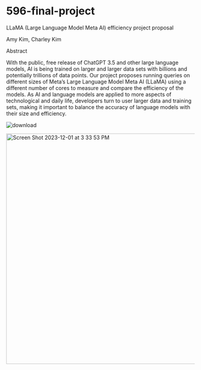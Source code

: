 # 596-final-project
LLaMA (Large Language Model Meta AI) efficiency project proposal


Amy Kim, Charley Kim

Abstract


With the public, free release of ChatGPT 3.5 and other large language models, AI is being trained on larger and larger data sets with billions and potentially trillions of data points. Our project proposes running queries on different sizes of Meta’s Large Language Model Meta AI (LLaMA) using a different number of cores to measure and compare the efficiency of the models. As AI and language models are applied to more aspects of technological and daily life, developers turn to user larger data and training sets, making it important to balance the accuracy of language models with their size and efficiency. 

![download](https://github.com/amykim21/596-final-project/assets/69876199/06f7d8fb-a11a-4d34-82cd-9f6dcc52d0c3)



<img width="615" alt="Screen Shot 2023-12-01 at 3 33 53 PM" src="https://github.com/amykim21/596-final-project/assets/46797363/e13bd014-a81c-4a47-9fff-525d8928c06c">
